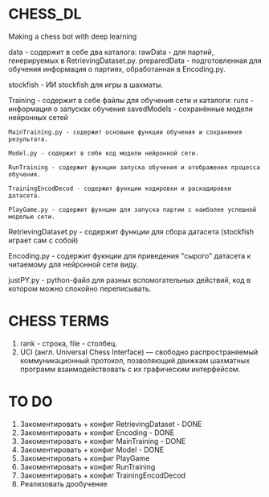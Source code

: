 # CHESS_DL
 Making a chess bot with deep learning

data - содержит в себе два каталога:
    rawData - для партий, генерируемых в RetrievingDataset.py.
    preparedData - подготовленная для обучения информация о партиях, обработанная в  Encoding.py.

stockfish - ИИ stockfish для игры в шахматы.

Training - содержит в себе файлы для обучения сети и каталоги:
    runs - информация о запусках обучения
    savedModels - сохранённые модели нейронных сетей

    MainTraining.py - содержит основыне функции обучения и сохранения результата.

    Model.py - содержит в себе код модели нейронной сети.

    RunTraining - содержит фукнции запуска обучения и отображения процесса обучения.

    TrainingEncodDecod - содержит функции кодировки и раскадировки датасета.

    PlayGame.py - содержит фукнции для запуска партии с наиболее успешной моделью сети.

RetrievingDataset.py - содержит функции для сбора датасета (stockfish играет сам с собой)

Encoding.py - содержит фукнции для приведения "сырого" датасета к читаемому для нейронной сети виду.

justPY.py - python-файл для разных вспомогательных действий, код в котором можно спокойно переписывать.


# CHESS TERMS
1) rank - строка, file - столбец.
2) UCI (англ. Universal Chess Interface) — свободно распространяемый коммуникационный протокол, позволяющий движкам шахматных программ взаимодействовать с их графическим интерфейсом.

# TO DO
1) Закоментировать + конфиг RetrievingDataset - DONE
2) Закоментировать + конфиг Encoding - DONE
3) Закоментировать + конфиг MainTraining - DONE
4) Закоментировать + конфиг Model - DONE
5) Закоментировать + конфиг PlayGame
6) Закоментировать + конфиг RunTraining
7) Закоментировать + конфиг TrainingEncodDecod
8) Реализовать дообучение